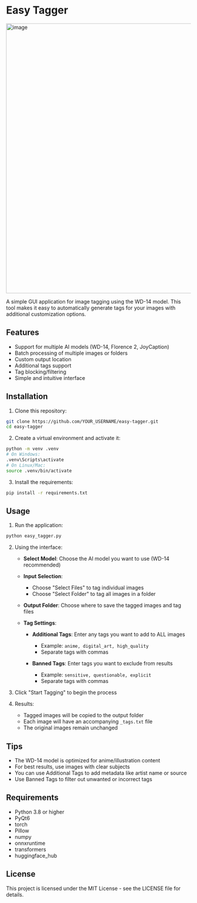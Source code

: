 # Easy Tagger
<img width="794" height="734" alt="image" src="https://github.com/user-attachments/assets/3305aa73-dc32-4caa-a54d-b7e551e8d618" />


A simple GUI application for image tagging using the WD-14 model. This tool makes it easy to automatically generate tags for your images with additional customization options.

## Features

- Support for multiple AI models (WD-14, Florence 2, JoyCaption)
- Batch processing of multiple images or folders
- Custom output location
- Additional tags support
- Tag blocking/filtering
- Simple and intuitive interface

## Installation

1. Clone this repository:
```bash
git clone https://github.com/YOUR_USERNAME/easy-tagger.git
cd easy-tagger
```

2. Create a virtual environment and activate it:
```bash
python -m venv .venv
# On Windows:
.venv\Scripts\activate
# On Linux/Mac:
source .venv/bin/activate
```

3. Install the requirements:
```bash
pip install -r requirements.txt
```

## Usage

1. Run the application:
```bash
python easy_tagger.py
```

2. Using the interface:

   - **Select Model**: Choose the AI model you want to use (WD-14 recommended)
   
   - **Input Selection**:
     - Choose "Select Files" to tag individual images
     - Choose "Select Folder" to tag all images in a folder
     
   - **Output Folder**: Choose where to save the tagged images and tag files
   
   - **Tag Settings**:
     - **Additional Tags**: Enter any tags you want to add to ALL images
       - Example: `anime, digital_art, high_quality`
       - Separate tags with commas
     
     - **Banned Tags**: Enter tags you want to exclude from results
       - Example: `sensitive, questionable, explicit`
       - Separate tags with commas

3. Click "Start Tagging" to begin the process

4. Results:
   - Tagged images will be copied to the output folder
   - Each image will have an accompanying `_tags.txt` file
   - The original images remain unchanged

## Tips

- The WD-14 model is optimized for anime/illustration content
- For best results, use images with clear subjects
- You can use Additional Tags to add metadata like artist name or source
- Use Banned Tags to filter out unwanted or incorrect tags

## Requirements

- Python 3.8 or higher
- PyQt6
- torch
- Pillow
- numpy
- onnxruntime
- transformers
- huggingface_hub

## License

This project is licensed under the MIT License - see the LICENSE file for details.
